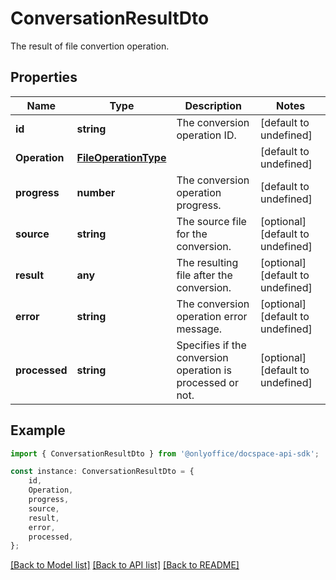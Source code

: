 # ConversationResultDto

The result of file convertion operation.

## Properties

Name | Type | Description | Notes
------------ | ------------- | ------------- | -------------
**id** | **string** | The conversion operation ID. | [default to undefined]
**Operation** | [**FileOperationType**](FileOperationType.md) |  | [default to undefined]
**progress** | **number** | The conversion operation progress. | [default to undefined]
**source** | **string** | The source file for the conversion. | [optional] [default to undefined]
**result** | **any** | The resulting file after the conversion. | [optional] [default to undefined]
**error** | **string** | The conversion operation error message. | [optional] [default to undefined]
**processed** | **string** | Specifies if the conversion operation is processed or not. | [optional] [default to undefined]

## Example

```typescript
import { ConversationResultDto } from '@onlyoffice/docspace-api-sdk';

const instance: ConversationResultDto = {
    id,
    Operation,
    progress,
    source,
    result,
    error,
    processed,
};
```

[[Back to Model list]](../README.md#documentation-for-models) [[Back to API list]](../README.md#documentation-for-api-endpoints) [[Back to README]](../README.md)
